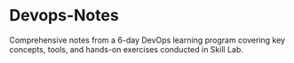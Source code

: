 # Devops-Notes
Comprehensive notes from a 6-day DevOps learning program covering key concepts, tools, and hands-on exercises conducted in Skill Lab.
